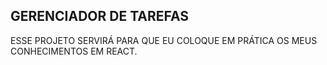 ## GERENCIADOR DE TAREFAS

ESSE PROJETO SERVIRÁ PARA QUE EU COLOQUE EM PRÁTICA
OS MEUS CONHECIMENTOS EM REACT.